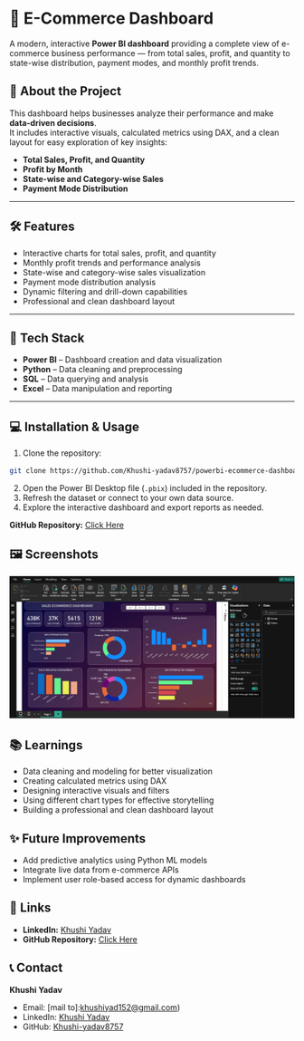 # 🚀 E-Commerce Dashboard

A modern, interactive **Power BI dashboard** providing a complete view of e-commerce business performance — from total sales, profit, and quantity to state-wise distribution, payment modes, and monthly profit trends.

## 📝 About the Project
This dashboard helps businesses analyze their performance and make **data-driven decisions**.  
It includes interactive visuals, calculated metrics using DAX, and a clean layout for easy exploration of key insights:

- **Total Sales, Profit, and Quantity**  
- **Profit by Month**  
- **State-wise and Category-wise Sales**  
- **Payment Mode Distribution**  

---

## 🛠️ Features
- Interactive charts for total sales, profit, and quantity  
- Monthly profit trends and performance analysis  
- State-wise and category-wise sales visualization  
- Payment mode distribution analysis  
- Dynamic filtering and drill-down capabilities  
- Professional and clean dashboard layout  

---

## 🧰 Tech Stack
- **Power BI** – Dashboard creation and data visualization  
- **Python** – Data cleaning and preprocessing  
- **SQL** – Data querying and analysis  
- **Excel** – Data manipulation and reporting  

---

## 💻 Installation & Usage
1. Clone the repository:  
```bash
git clone https://github.com/Khushi-yadav8757/powerbi-ecommerce-dashboard.git
```

2. Open the Power BI Desktop file (`.pbix`) included in the repository.
3. Refresh the dataset or connect to your own data source.
4. Explore the interactive dashboard and export reports as needed.

**GitHub Repository:** [Click Here](https://github.com/Khushi-yadav8757/powerbi-ecommerce-dashboard)

## 🖼️ Screenshots

![Dashboard Screenshot](https://github.com/Khushi-yadav8757/powerbi-ecommerce-dashboard/blob/main/Screenshot%202025-10-25%20160241.png)

## 📚 Learnings

* Data cleaning and modeling for better visualization
* Creating calculated metrics using DAX
* Designing interactive visuals and filters
* Using different chart types for effective storytelling
* Building a professional and clean dashboard layout

## ✨ Future Improvements

* Add predictive analytics using Python ML models
* Integrate live data from e-commerce APIs
* Implement user role-based access for dynamic dashboards

## 🔗 Links

* **LinkedIn:** [Khushi Yadav](https://www.linkedin.com/in/khushi-yadav8757/)
* **GitHub Repository:** [Click Here](https://github.com/Khushi-yadav8757/powerbi-ecommerce-dashboard)

## 📞 Contact

**Khushi Yadav**

* Email: [mail to]:khushiyad152@gmail.com)
* LinkedIn: [Khushi Yadav](https://www.linkedin.com/in/khushi-yadav8757/)
* GitHub: [Khushi-yadav8757](https://github.com/Khushi-yadav8757)


